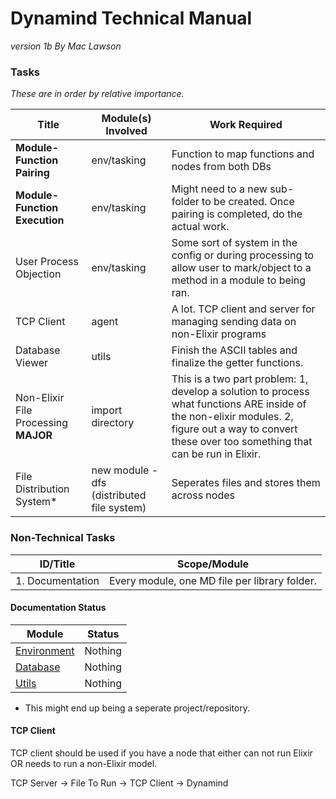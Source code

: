 # Dynamind Technical Manual
*version 1b*
*By Mac Lawson*

### Tasks

*These are in order by relative importance.*

| Title | Module(s) Involved | Work Required |
| --------------- | --------------- | --------------- |
| **Module-Function Pairing** | env/tasking | Function to map functions and nodes from both DBs |
| **Module-Function Execution** | env/tasking | Might need to a new sub-folder to be created. Once pairing is completed, do the actual work. |
| User Process Objection | env/tasking | Some sort of system in the config or during processing to allow user to mark/object to a method in a module to being ran. |
| TCP Client | agent | A lot. TCP client and server for managing sending data on non-Elixir programs |
| Database Viewer | utils | Finish the ASCII tables and finalize the getter functions. |
| Non-Elixir File Processing **MAJOR** | import directory | This is a two part problem: 1, develop a solution to process what functions ARE inside of the non-elixir modules. 2, figure out a way to convert these over too something that can be run in Elixir.  |
| File Distribution System* | new module - dfs (distributed file system) | Seperates files and stores them across nodes |


### Non-Technical Tasks
| ID/Title   | Scope/Module    |
|--------------- | --------------- |
| 1. Documentation   | Every module, one MD file per library folder.   |

#### Documentation Status

| Module | Status |
| -------------- | --------------- |
| [Environment](lib/environment) | Nothing |
| [Database](lib/db) | Nothing |
| [Utils](lib/utils) | Nothing |


* This might end up being a seperate project/repository.

#### TCP Client

TCP client should be used if you have a node that either can not run Elixir OR needs to run a non-Elixir model.

TCP Server -> File To Run -> TCP Client -> Dynamind



